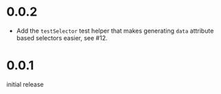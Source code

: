 # 0.0.2

* Add the `testSelector` test helper that makes generating `data` attribute
  based selectors easier, see #12.

# 0.0.1

initial release

